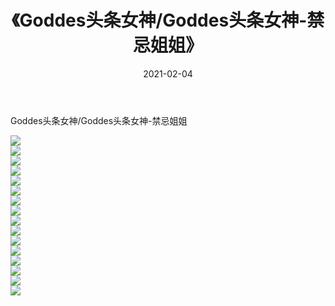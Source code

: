 ﻿---
layout: post
title:  《Goddes头条女神/Goddes头条女神-禁忌姐姐》
date:   2021-02-04
img: http://pic.660000.xyz/1:/网络美图/2021/Goddes头条女神/Goddes头条女神-禁忌姐姐/000.jpg
categories: [美女, 清纯, 唯美]
---

Goddes头条女神/Goddes头条女神-禁忌姐姐

 ![](http://pic.660000.xyz/1:/网络美图/2021/Goddes头条女神/Goddes头条女神-禁忌姐姐/001.jpg) <br>![](http://pic.660000.xyz/1:/网络美图/2021/Goddes头条女神/Goddes头条女神-禁忌姐姐/002.jpg) <br>![](http://pic.660000.xyz/1:/网络美图/2021/Goddes头条女神/Goddes头条女神-禁忌姐姐/003.jpg) <br>![](http://pic.660000.xyz/1:/网络美图/2021/Goddes头条女神/Goddes头条女神-禁忌姐姐/004.jpg) <br>![](http://pic.660000.xyz/1:/网络美图/2021/Goddes头条女神/Goddes头条女神-禁忌姐姐/005.jpg) <br>![](http://pic.660000.xyz/1:/网络美图/2021/Goddes头条女神/Goddes头条女神-禁忌姐姐/006.jpg) <br>![](http://pic.660000.xyz/1:/网络美图/2021/Goddes头条女神/Goddes头条女神-禁忌姐姐/007.jpg) <br>![](http://pic.660000.xyz/1:/网络美图/2021/Goddes头条女神/Goddes头条女神-禁忌姐姐/008.jpg) <br>![](http://pic.660000.xyz/1:/网络美图/2021/Goddes头条女神/Goddes头条女神-禁忌姐姐/009.jpg) <br>![](http://pic.660000.xyz/1:/网络美图/2021/Goddes头条女神/Goddes头条女神-禁忌姐姐/010.jpg) <br>![](http://pic.660000.xyz/1:/网络美图/2021/Goddes头条女神/Goddes头条女神-禁忌姐姐/011.jpg) <br>![](http://pic.660000.xyz/1:/网络美图/2021/Goddes头条女神/Goddes头条女神-禁忌姐姐/012.jpg) <br>![](http://pic.660000.xyz/1:/网络美图/2021/Goddes头条女神/Goddes头条女神-禁忌姐姐/013.jpg) <br>![](http://pic.660000.xyz/1:/网络美图/2021/Goddes头条女神/Goddes头条女神-禁忌姐姐/014.jpg) <br>![](http://pic.660000.xyz/1:/网络美图/2021/Goddes头条女神/Goddes头条女神-禁忌姐姐/015.jpg) <br>![](http://pic.660000.xyz/1:/网络美图/2021/Goddes头条女神/Goddes头条女神-禁忌姐姐/016.jpg) <br>
